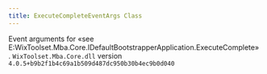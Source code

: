 ```yaml
---
title: ExecuteCompleteEventArgs Class
---
```

Event arguments for «see E:WixToolset.Mba.Core.IDefaultBootstrapperApplication.ExecuteComplete» .
`WixToolset.Mba.Core.dll` version `4.0.5+b9b2f1b4c69a1b509d487dc950b30b4ec9b0d040`
